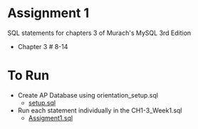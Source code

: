 # Assignment 1
SQL statements for chapters 3 of Murach's MySQL 3rd Edition
* Chapter 3 # 8-14

# To Run
* Create AP Database using orientation_setup.sql
    * [setup.sql](../database_build_files/setup.sql)
* Run each statement individually in the CH1-3_Week1.sql
    * [Assigment1.sql](Assigment1.sql)